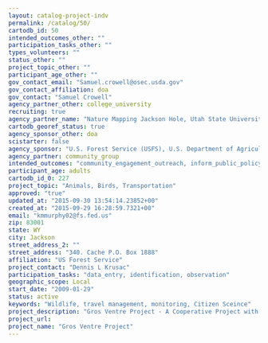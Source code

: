 ```yaml
---
layout: catalog-project-indv
permalink: /catalog/50/
cartodb_id: 50
intended_outcomes_other: ""
participation_tasks_other: ""
types_volunteers: ""
status_other: ""
project_topic_other: ""
participant_age_other: ""
gov_contact_email: "Samuel.crowell@osec.usda.gov"
gov_contact_affiliation: doa
gov_contact: "Samuel Crowell"
agency_partner_other: college_university
recruiting: true
agency_partner_name: "Nature Mapping Jackson Hole, Utah State University"
cartodb_georef_status: true
agency_sponsor_other: doa
scistarter: false
agency_sponsor: "U.S. Forest Service (USFS), U.S. Department of Agriculture"
agency_partner: community_group
intended_outcomes: "community_engagement_outreach, inform_public_policy, operational_integration_use"
participant_age: adults
cartodb_id_0: 227
project_topic: "Animals, Birds, Transportation"
approved: "true"
updated_at: "2015-09-30 13:54:14.23852+00"
created_at: "2015-09-29 16:28:59.7321+00"
email: "kmmurphy02@fs.fed.us"
zip: 83001
state: WY
city: Jackson
street_address_2: ""
street_address: "340. Cache P.O. Box 1888"
affiliation: "US Forest Service"
project_contact: "Dennis L Krusac"
participation_tasks: "data_entry, identification, observation"
geographic_scope: Local
start_date: "2009-01-29"
status: active
keywords: "Wildlife, travel management, monitoring, Citizen Sceince"
project_description: "Gros Ventre Project - A Cooperative Project with the U.S. Forest Service & Nature Mapping In January 2009, the Bridger-Teton National Forest issued a new travel and use plan that affected road use throughout the forest including in the Gros Ventre drainage. Forest Service staff did not have the resources needed to adequately cover the monitoring needs therefore creating an ideal situation where volunteer citizen scientists could assist to collect critical information that will inform decisions and engage people in a timely and meaningful wildlife project. The spring of 2011 represented the second year of this data collection effort. The project is expected to continue through 2012 or 2015 (3-5 years total). Project Background The Gros Ventre drainage is critically important for many wildlife species and was a primary focus during the motor vehicle planning process. The new motor vehicle designations made some significant changes in this drainage to reduce impacts on wildlife, reduce maintenance costs and improve the ability to enforce travel regulations.  One change was a new seasonal restriction prohibited public motor vehicle use until June 1st in the upper portion of the drainage beyond the Slate/Crystal Creek junction. This change was primarily intended to protect the native soil road surface in the upper portion of the drainage thereby reducing road maintenance costs and to benefit wildlife during the transition from winter to summer range. Existing data shows that the drainage is important for elk calving, pronghorn antelope migration, bighorn sheep, as well as sage grouse leks. The USFS and Nature Mapping wanted to establish a baseline and gain more knowledge about how animals were distributed in the drainage during the critical spring transition from wintering to summering grounds. Gathering this information consistently each year provides critical information on the efficacy of the seasonal restriction."
project_url:
project_name: "Gros Ventre Project"
---
```

